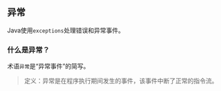## 异常

Java使用`exceptions`处理错误和异常事件。

### 什么是异常？

术语`异常`是“异常事件”的简写。

> 定义：异常是在程序执行期间发生的事件，该事件中断了正常的指令流。
